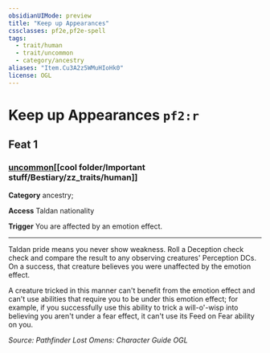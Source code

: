 ```yaml
---
obsidianUIMode: preview
title: "Keep up Appearances"
cssclasses: pf2e,pf2e-spell
tags:
  - trait/human
  - trait/uncommon
  - category/ancestry
aliases: "Item.Cu3A2z5WMuHIoHk0"
license: OGL
---
```

# Keep up Appearances `pf2:r`
## Feat 1
### [uncommon](cool%20folder/Important%20stuff/Bestiary/zz_traits/uncommon.md "Uncommon Rarity Trait")[[cool folder/Important stuff/Bestiary/zz_traits/human]]

**Category** ancestry; 




**Access** Taldan nationality

**Trigger** You are affected by an emotion effect.

* * *

Taldan pride means you never show weakness. Roll a Deception check check and compare the result to any observing creatures' Perception DCs. On a success, that creature believes you were unaffected by the emotion effect.

A creature tricked in this manner can't benefit from the emotion effect and can't use abilities that require you to be under this emotion effect; for example, if you successfully use this ability to trick a will-o'-wisp into believing you aren't under a fear effect, it can't use its Feed on Fear ability on you.

*Source: Pathfinder Lost Omens: Character Guide*
*OGL*